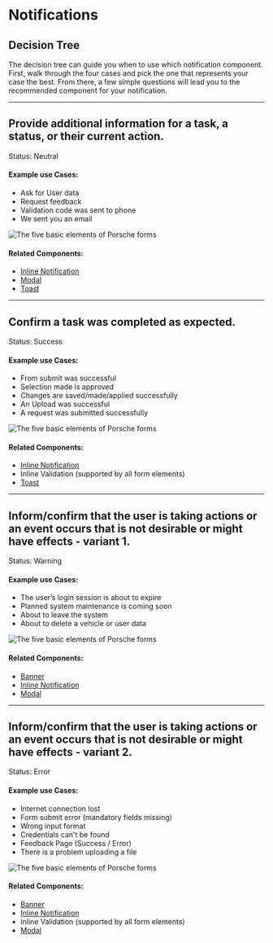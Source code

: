 # Notifications

<TableOfContents></TableOfContents>

## Decision Tree

The decision tree can guide you when to use which notification component.
First, walk through the four cases and pick the one that represents your case the best.
From there, a few simple questions will lead you to the recommended component for your notification.

---

## Provide additional information for a task, a status, or their current action.

Status: Neutral

#### Example use Cases:
* Ask for User data
* Request feedback
* Validation code was sent to phone
* We sent you an email

![The five basic elements of Porsche forms](./assets/notification-neutral.png)

#### Related Components:

* [Inline Notification](components/notifications/inline-notification)
* [Modal](components/modal) 
* [Toast](components/notifications/toast) 

---

## Confirm a task was completed as expected.

Status: Success

#### Example use Cases:
* From submit was successful
* Selection made is approved
* Changes are saved/made/applied successfully
* An Upload was successful
* A request was submitted successfully
  
![The five basic elements of Porsche forms](./assets/notification-success.png)

#### Related Components:

* [Inline Notification](components/notifications/inline-notification)
* Inline Validation (supported by all form elements)
* [Toast](components/notifications/toast)

---

## Inform/confirm that the user is taking actions or an event occurs that is not desirable or might have effects - variant 1.

Status: Warning

#### Example use Cases:
* The user’s login session is about to expire
* Planned system maintenance is coming soon
* About to leave the system
* About to delete a vehicle or user data
  
![The five basic elements of Porsche forms](./assets/notification-warning.png)

#### Related Components:

* [Banner](components/notifications/banner) 
* [Inline Notification](components/notifications/inline-notification)
* [Modal](components/modal) 

---

## Inform/confirm that the user is taking actions or an event occurs that is not desirable or might have effects - variant 2.

Status: Error

#### Example use Cases:
* Internet connection lost
* Form submit error (mandatory fields missing)
* Wrong input format
* Credentials can't be found
* Feedback Page (Success / Error)
* There is a problem uploading a file
  
![The five basic elements of Porsche forms](./assets/notification-error.png)

#### Related Components:

* [Banner](components/notifications/banner) 
* [Inline Notification](components/notifications/inline-notification)
* Inline Validation (supported by all form elements)
* [Modal](components/modal) 
